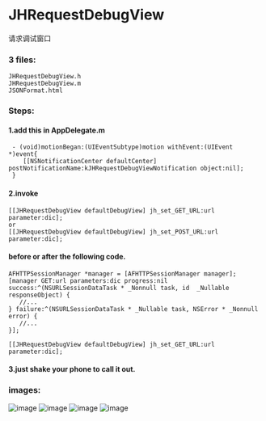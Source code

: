 # JHRequestDebugView
请求调试窗口

### 3 files:
```
JHRequestDebugView.h
JHRequestDebugView.m
JSONFormat.html
```

### Steps:

#### 1.add this in AppDelegate.m
``` 
 - (void)motionBegan:(UIEventSubtype)motion withEvent:(UIEvent *)event{
    [[NSNotificationCenter defaultCenter] postNotificationName:kJHRequestDebugViewNotification object:nil];
 }
```

#### 2.invoke 
 ```
 [[JHRequestDebugView defaultDebugView] jh_set_GET_URL:url parameter:dic];
 or
 [[JHRequestDebugView defaultDebugView] jh_set_POST_URL:url parameter:dic];
 ```
#### before or after the following code.
 ```
 AFHTTPSessionManager *manager = [AFHTTPSessionManager manager];
 [manager GET:url parameters:dic progress:nil success:^(NSURLSessionDataTask * _Nonnull task, id  _Nullable responseObject) {
    //...
 } failure:^(NSURLSessionDataTask * _Nullable task, NSError * _Nonnull error) {
    //...
 }];

[[JHRequestDebugView defaultDebugView] jh_set_GET_URL:url parameter:dic];
 ```
 
#### 3.just shake your phone to call it out.
 
 ### images:
 ![image](https://github.com/xjh093/JHRequestDebugView/blob/master/Screen%20Shot%202017-10-24%20at%2014.15.38.png)
 ![image](https://github.com/xjh093/JHRequestDebugView/blob/master/Screen%20Shot%202017-10-24%20at%2014.15.46.png)
 ![image](https://github.com/xjh093/JHRequestDebugView/blob/master/Screen%20Shot%202017-10-24%20at%2014.15.57.png)
 ![image](https://github.com/xjh093/JHRequestDebugView/blob/master/Screen%20Shot%202017-10-24%20at%2014.16.06.png)
